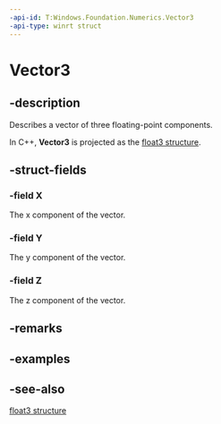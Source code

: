 ```yaml
---
-api-id: T:Windows.Foundation.Numerics.Vector3
-api-type: winrt struct
---
```


<!-- Structure syntax.
public struct Vector3 
-->

# Vector3

## -description
Describes a vector of three floating-point components.

In C++, **Vector3** is projected as the [float3 structure](/windows/win32/numerics_h/float3-structure).

## -struct-fields

### -field X
The x component of the vector.
    

### -field Y
The y component of the vector.
    

### -field Z
The z component of the vector.
    

## -remarks

## -examples

## -see-also
[float3 structure](/windows/win32/numerics_h/float3-structure)